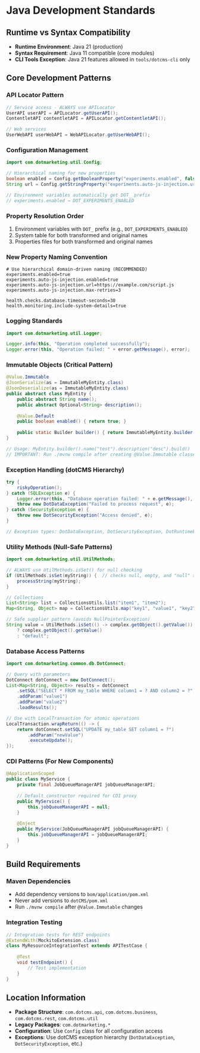 # Java Development Standards

## Runtime vs Syntax Compatibility
- **Runtime Environment**: Java 21 (production)
- **Syntax Requirement**: Java 11 compatible (core modules)
- **CLI Tools Exception**: Java 21 features allowed in `tools/dotcms-cli` only

## Core Development Patterns

### API Locator Pattern
```java
// Service access - ALWAYS use APILocator
UserAPI userAPI = APILocator.getUserAPI();
ContentletAPI contentletAPI = APILocator.getContentletAPI();

// Web services
UserWebAPI userWebAPI = WebAPILocator.getUserWebAPI();
```

### Configuration Management
```java
import com.dotmarketing.util.Config;

// Hierarchical naming for new properties
boolean enabled = Config.getBooleanProperty("experiments.enabled", false);
String url = Config.getStringProperty("experiments.auto-js-injection.url", "");

// Environment variables automatically get DOT_ prefix
// experiments.enabled → DOT_EXPERIMENTS_ENABLED
```

### Property Resolution Order
1. Environment variables with `DOT_` prefix (e.g., `DOT_EXPERIMENTS_ENABLED`)
2. System table for both transformed and original names
3. Properties files for both transformed and original names

### New Property Naming Convention
```properties
# Use hierarchical domain-driven naming (RECOMMENDED)
experiments.enabled=true
experiments.auto-js-injection.enabled=true
experiments.auto-js-injection.url=https://example.com/script.js
experiments.auto-js-injection.max-retries=3

health.checks.database.timeout-seconds=30
health.monitoring.include-system-details=true
```

### Logging Standards
```java
import com.dotmarketing.util.Logger;

Logger.info(this, "Operation completed successfully");
Logger.error(this, "Operation failed: " + error.getMessage(), error);
```

### Immutable Objects (Critical Pattern)
```java
@Value.Immutable
@JsonSerialize(as = ImmutableMyEntity.class)
@JsonDeserialize(as = ImmutableMyEntity.class)
public abstract class MyEntity {
    public abstract String name();
    public abstract Optional<String> description();
    
    @Value.Default
    public boolean enabled() { return true; }
    
    public static Builder builder() { return ImmutableMyEntity.builder(); }
}

// Usage: MyEntity.builder().name("test").description("desc").build()
// IMPORTANT: Run ./mvnw compile after creating @Value.Immutable classes
```

### Exception Handling (dotCMS Hierarchy)
```java
try {
    riskyOperation();
} catch (SQLException e) {
    Logger.error(this, "Database operation failed: " + e.getMessage(), e);
    throw new DotDataException("Failed to process request", e);
} catch (SecurityException e) {
    throw new DotSecurityException("Access denied", e);
}

// Exception types: DotDataException, DotSecurityException, DotRuntimeException, DotStateException
```

### Utility Methods (Null-Safe Patterns)
```java
import com.dotmarketing.util.UtilMethods;

// ALWAYS use UtilMethods.isSet() for null checking
if (UtilMethods.isSet(myString)) {  // checks null, empty, and "null" string
    processString(myString);
}

// Collections
List<String> list = CollectionsUtils.list("item1", "item2");
Map<String, Object> map = CollectionsUtils.map("key1", "value1", "key2", "value2");

// Safe supplier pattern (avoids NullPointerException)
String value = UtilMethods.isSet(() -> complex.getObject().getValue()) 
    ? complex.getObject().getValue() 
    : "default";
```

### Database Access Patterns
```java
import com.dotmarketing.common.db.DotConnect;

// Query with parameters
DotConnect dotConnect = new DotConnect();
List<Map<String, Object>> results = dotConnect
    .setSQL("SELECT * FROM my_table WHERE column1 = ? AND column2 = ?")
    .addParam("value1")
    .addParam("value2")
    .loadResults();

// Use with LocalTransaction for atomic operations
LocalTransaction.wrapReturn(() -> {
    return dotConnect.setSQL("UPDATE my_table SET column1 = ?")
        .addParam("newValue")
        .executeUpdate();
});
```

### CDI Patterns (For New Components)
```java
@ApplicationScoped
public class MyService {
    private final JobQueueManagerAPI jobQueueManagerAPI;
    
    // Default constructor required for CDI proxy
    public MyService() {
        this.jobQueueManagerAPI = null;
    }
    
    @Inject
    public MyService(JobQueueManagerAPI jobQueueManagerAPI) {
        this.jobQueueManagerAPI = jobQueueManagerAPI;
    }
}
```

## Build Requirements

### Maven Dependencies
- Add dependency versions to `bom/application/pom.xml`
- Never add versions to `dotCMS/pom.xml`
- Run `./mvnw compile` after `@Value.Immutable` changes

### Integration Testing
```java
// Integration tests for REST endpoints
@ExtendWith(MockitoExtension.class)
class MyResourceIntegrationTest extends APITestCase {
    
    @Test
    void testEndpoint() {
        // Test implementation
    }
}
```

## Location Information
- **Package Structure**: `com.dotcms.api`, `com.dotcms.business`, `com.dotcms.rest`, `com.dotcms.util`
- **Legacy Packages**: `com.dotmarketing.*`
- **Configuration**: Use `Config` class for all configuration access
- **Exceptions**: Use dotCMS exception hierarchy (`DotDataException`, `DotSecurityException`, etc.)